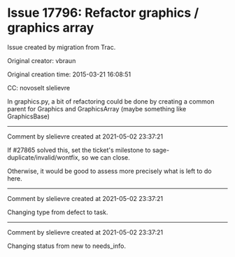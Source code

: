 # Issue 17796: Refactor graphics / graphics array

Issue created by migration from Trac.

Original creator: vbraun

Original creation time: 2015-03-21 16:08:51

CC:  novoselt slelievre

In graphics.py, a bit of refactoring could be done by creating a common parent for Graphics and GraphicsArray (maybe something like GraphicsBase)


---

Comment by slelievre created at 2021-05-02 23:37:21

If #27865 solved this, set the ticket's milestone
to sage-duplicate/invalid/wontfix, so we can close.

Otherwise, it would be good to assess more precisely
what is left to do here.


---

Comment by slelievre created at 2021-05-02 23:37:21

Changing type from defect to task.


---

Comment by slelievre created at 2021-05-02 23:37:21

Changing status from new to needs_info.
